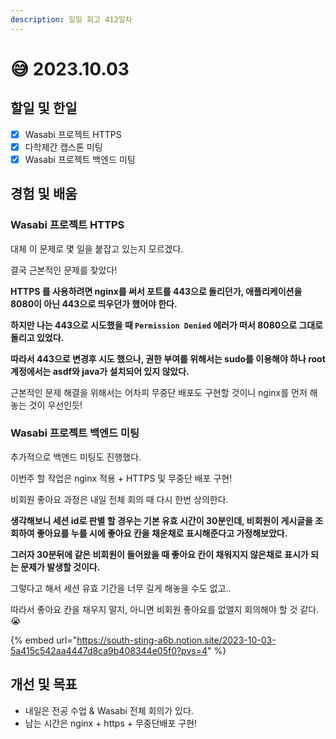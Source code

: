 ```yaml
---
description: 일일 회고 412일차
---
```


# 😅 2023.10.03

## 할일 및 한일&#x20;

* [x] Wasabi 프로젝트 HTTPS&#x20;
* [x] 다학제간 캡스톤 미팅&#x20;
* [x] Wasabi 프로젝트 백엔드 미팅&#x20;

## 경험 및 배움&#x20;

### Wasabi 프로젝트 HTTPS&#x20;

대체 이 문제로 몇 일을 붙잡고 있는지 모르겠다.

결국 근본적인 문제를 찾았다!

**HTTPS 를 사용하려면 nginx를 써서 포트를 443으로 돌리던가, 애플리케이션을 8080이 아닌 443으로 띄우던가 했어야 한다.**

**하지만 나는 443으로 시도했을 때 `Permission Denied` 에러가 떠서 8080으로 그대로 돌리고 있었다.**

**따라서 443으로 변경후 시도 했으나, 권한 부여를 위해서는 sudo를 이용해야 하나 root 계정에서는 asdf와 java가 설치되어 있지 않았다.**

근본적인 문제 해결을 위해서는 어차피 무중단 배포도 구현할 것이니 nginx를 먼저 해놓는 것이 우선인듯!

### Wasabi 프로젝트 백엔드 미팅&#x20;

추가적으로 백엔드 미팅도 진행했다.

이번주 할 작업은 nginx 적용 + HTTPS 및 무중단 배포 구현!

비회원 좋아요 과정은 내일 전체 회의 때 다시 한번 상의한다.

**생각해보니 세션 id로 판별 할 경우는 기본 유효 시간이 30분인데, 비회원이 게시글을 조회하여 좋아요를 누를 시에 좋아요 칸을 채운채로 표시해준다고 가정해보았다.**

**그러자 30분뒤에 같은 비회원이 들어왔을 때 좋아요 칸이 채워지지 않은채로 표시가 되는 문제가 발생할 것이다.**

그렇다고 해서 세션 유효 기간을 너무 길게 해놓을 수도 없고..

따라서 좋아요 칸을 채우지 말지, 아니면 비회원 좋아요를 없앨지 회의해야 할 것 같다.😭

{% embed url="https://south-sting-a6b.notion.site/2023-10-03-5a415c542aa4447d8ca9b408344e05f0?pvs=4" %}

## 개선 및 목표&#x20;

* 내일은 전공 수업 & Wasabi 전체 회의가 있다.&#x20;
* 남는 시간은 nginx + https + 무중단배포 구현!&#x20;
